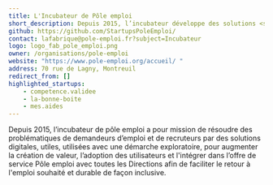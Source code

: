 ```yaml
---
title: L'Incubateur de Pôle emploi
short_description: Depuis 2015, l’incubateur développe des solutions <span class="fr-text--bold">facilitant le retour à l’emploi souhaité et durable</span>.
github: https://github.com/StartupsPoleEmploi/
contact: lafabrique@pole-emploi.fr?subject=Incubateur
logo: logo_fab_pole_emploi.png
owner: /organisations/pole-emploi
website: "https://www.pole-emploi.org/accueil/ "
address: 70 rue de Lagny, Montreuil
redirect_from: []
highlighted_startups:
    - competence.validee
    - la-bonne-boite
    - mes.aides
---
```


Depuis 2015, l’incubateur de pôle emploi a pour mission de résoudre des problématiques de demandeurs d’emploi et de recruteurs par des solutions digitales, utiles, utilisées avec une démarche exploratoire, pour augmenter la création de valeur, l’adoption des utilisateurs et l'intégrer dans l’offre de service Pôle emploi avec toutes les Directions afin de faciliter le retour à l'emploi souhaité et durable de façon inclusive.
